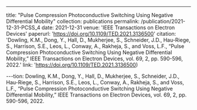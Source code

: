 ---
title: "Pulse Compression Photoconductive Switching Using Negative Differential Mobility"
collection: publications
permalink: /publication/2021-12-31-PCSS_4
date: 2021-12-31
venue: 'IEEE Transactions on Electron Devices'
paperurl: 'https://doi.org/10.1109/TED.2021.3136500'
citation: 'Dowling, K.M., Dong, Y., Hall, D., Mukherjee, S., Schneider, J.D., Hau-Riege, S., Harrison, S.E., Leos, L., Conway, A., Rakheja, S., and Voss, L.F., “Pulse Compression Photoconductive Switching Using Negative Differential Mobility,” IEEE Transactions on Electron Devices, vol. 69, 2, pp. 590-596, 2022.'
link: 'https://doi.org/10.1109/TED.2021.3136500)

---tion: Dowling, K.M., Dong, Y., Hall, D., Mukherjee, S., Schneider, J.D., Hau-Riege, S., Harrison, S.E., Leos, L., Conway, A., Rakheja, S., and Voss, L.F., “Pulse Compression Photoconductive Switching Using Negative Differential Mobility,” IEEE Transactions on Electron Devices, vol. 69, 2, pp. 590-596, 2022.